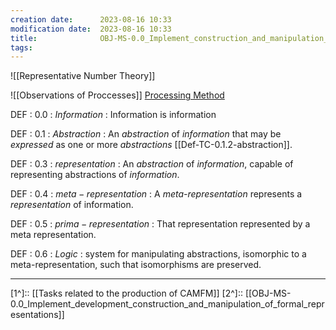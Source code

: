 ```yaml
---
creation date:		2023-08-16 10:33
modification date:	2023-08-16 10:33
title: 				OBJ-MS-0.0_Implement_construction_and_manipulation_of_formal_metarepresentations
tags:
---
```

![[Representative Number Theory]]

![[Observations of Proccesses]]
[Processing Method](obsidian://open?vault=Master&file=OBSD_P_3.0_Method_of_processing_propositions)

DEF : 0.0 : $Information$ : Information is information

DEF : 0.1 : $Abstraction$ : An *abstraction* of *information* that may be *expressed* as one or more *abstractions* [[Def-TC-0.1.2-abstraction]].

DEF : 0.3 : $representation$ : An *abstraction* of *information*, capable of representing abstractions of *information*.  

DEF : 0.4 : *$meta-representation$* : A *meta-representation* represents a *representation* of information.

DEF : 0.5 : $prima-representation$ : That representation represented by a meta representation.

DEF : 0.6 : $Logic$ : system for manipulating abstractions, isomorphic to a meta-representation, such that isomorphisms are preserved.

---

[1^]:: [[Tasks related to the production of CAMFM]]
[2^]:: [[OBJ-MS-0.0_Implement_development_construction_and_manipulation_of_formal_representations]]